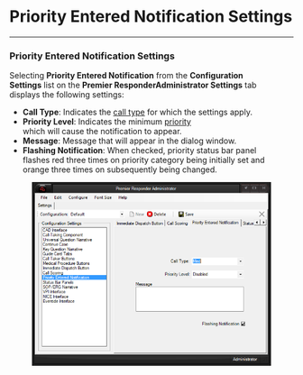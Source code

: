 # Priority Entered Notification Settings

***

### **Priority Entered Notification Settings**

Selecting **Priority Entered Notification** from the **Configuration**
\
**Settings** list on the **Premier ResponderAdministrator Settings** tab
\
displays the following settings:

* **Call Type**: Indicates the [call
  type](<All Caller Questions.md>) for which the settings apply.
* **Priority Level**: Indicates the minimum [priority](Priorities.md)
  \
  which will cause the notification to appear.
* **Message**: Message that will appear in the dialog window.
* **Flashing Notification**: When checked, priority status bar panel
  \
  flashes red three times on priority category being initially set and
  \
  orange three times on subsequently being changed.

<figure><img src=".gitbook/assets/Priority Entered Notification Settings_files/Image001.png" alt=""><figcaption></figcaption></figure>
